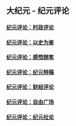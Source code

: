 ## 大纪元 - 纪元评论

#### [纪元评论：时政评论](indexes/nsc1025/README.md?03140330)
#### [纪元评论：以史为鉴](indexes/nsc1028/README.md?03140330)
#### [纪元评论：感悟随笔](indexes/nsc1035/README.md?03140330)
#### [纪元评论：纪元特稿](indexes/nsc424/README.md?03140330)
#### [纪元评论：财经评论](indexes/nsc1026/README.md?03140330)
#### [纪元评论：自由广场](indexes/nsc993/README.md?03140330)
#### [纪元评论：纪元社论](indexes/nsc422/README.md?03140330)
